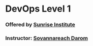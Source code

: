 # DevOps Level 1

### Offered by [Sunrise Institute](https://www.sunriseinstitute.tech/)

### Instructor: [Sovannareach Darom](https://github.com/ThisIsFeeder)